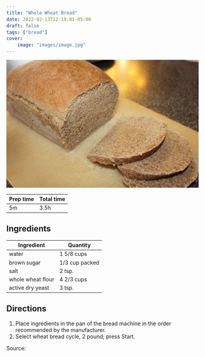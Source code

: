 ```yaml
---
title: "Whole Wheat Bread"
date: 2022-02-13T12:19:01-05:00
draft: false
tags: ["bread"]
cover:
    image: "images/image.jpg"
---
```





![](images/image.jpg)

|Prep time|Total time|
--- | ---
|5m|3.5h|


## Ingredients

|Ingredient|Quantity|
--- | ---
water | 1 5/8 cups
brown sugar | 1/3 cup packed
salt | 2 tsp.
whole wheat flour | 4 2/3 cups
active dry yeast | 3 tsp.

## Directions

1. Place ingredients in the pan of the bread machine in the order recommended by the manufacturer.
1. Select wheat bread cycle, 2 pound; press Start.



Source: []()
